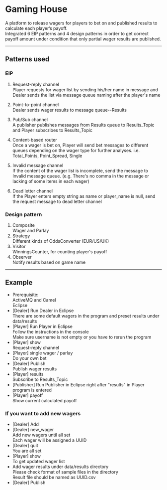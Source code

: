 # Gaming House  
A platform to release wagers for players to bet on and published results to calculate each player’s payoff.  
Integrated 6 EIP patterns and 4 design patterns in order to get correct payoff amount under condition that only partial wager results are published.

***
## Patterns used
### EIP
1. Request-reply channel  
	Player requests for wager list by sending his/her name in message and Dealer sends the list via message queue naming after the player's name

2. Point-to-point channel  
	Dealer sends wager results to message queue--Results

3. Pub/Sub channel  
	A publisher publishes messages from Results queue to Results_Topic and Player subscribes to Results_Topic

4. Content-based router  
	Once a wager is bet on, Player will send bet messages to different queues depending on the wager type for further analyses. i.e. Total_Points, Point_Spread, Single

5. Invalid message channel  
	If the content of the wager list is incomplete, send the message to Invalid message queue. (e.g. There's no comma in the message or lacking of some items in each wager)

6. Dead letter channel  
	If the Player enters empty string as name or player_name is null, send the request message to dead letter channel

### Design pattern
1. Composite  
	Wager and Parlay
2. Strategy  
	Different kinds of OddsConverter (EUR/US/UK)
3. Visitor  
	WinningsCounter, for counting player's payoff
4. Observer  
	Notify results based on game name

***

## Example
* Prerequisite:  
	ActiveMQ and Camel  
	Eclipse
* [Dealer] Run Dealer in Eclipse  
	There are some default wagers in the program and preset results under data/results  
* [Player] Run Player in Eclipse  
	Follow the instructions in the console  
	Make sure username is not empty or you have to rerun the program  
* [Player] show  
	Request-reply channel
* [Player] single wager / parlay  
	Do your own bet  
* [Dealer] Publish  
	Publish wager results  
* [Player] results  
	Subscribe to Results_Topic  
* [Publisher] Run Publisher in Eclipse right after "results" in Player program is entered  
* [Player] payoff  
	Show current calculated payoff  

### If you want to add new wagers  
* [Dealer] Add  
* [Dealer] new_wager  
	Add new wagers until all set  
	Each wager will be assigned a UUID  
* [Dealer] quit  
	You are all set  
* [Player] show  
	To get updated wager list  
* Add wager results under data/results directory  
	Please check format of sample files in the directory  
	Result file should be named as UUID.csv  
* [Dealer] Publish  
